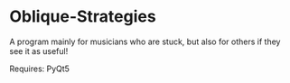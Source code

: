 # Oblique-Strategies
A program mainly for musicians who are stuck, but also for others if they see it as useful! 

Requires:
PyQt5
